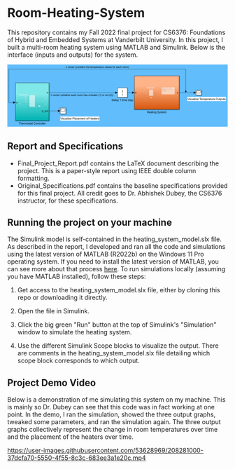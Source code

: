 # Room-Heating-System
This repository contains my Fall 2022 final project for CS6376: Foundations of Hybrid and Embedded Systems at Vanderbilt University. In this project, I built a multi-room heating system using MATLAB and Simulink. Below is the interface (inputs and outputs) for the system.

![Interface (inputs & outputs) for the system.](https://github.com/bameroncaird/Room-Heating-System/blob/main/paper_interface.png?raw=true)

## Report and Specifications

- Final_Project_Report.pdf contains the LaTeX document describing the project. This is a paper-style report using IEEE double column formatting.
- Original_Specifications.pdf contains the baseline specifications provided for this final project. All credit goes to Dr. Abhishek Dubey, the CS6376 instructor, for these specifications.

## Running the project on your machine

The Simulink model is self-contained in the heating_system_model.slx file. As described in the report, I developed and ran all the code and simulations using the latest version of MATLAB (R2022b) on the Windows 11 Pro operating system. If you need to install the latest version of MATLAB, you can see more about that process [here](https://www.mathworks.com/downloads). To run simulations locally (assuming you have MATLAB installed), follow these steps:

1. Get access to the heating_system_model.slx file, either by cloning this repo or downloading it directly.

2. Open the file in Simulink.

3. Click the big green "Run" button at the top of Simulink's "Simulation" window to simulate the heating system.

4. Use the different Simulink Scope blocks to visualize the output. There are comments in the heating_system_model.slx file detailing which scope block corresponds to which output.

## Project Demo Video

Below is a demonstration of me simulating this system on my machine. This is mainly so Dr. Dubey can see that this code was in fact working at one point. In the demo, I ran the simulation, showed the three output graphs, tweaked some parameters, and ran the simulation again. The three output graphs collectively represent the change in room temperatures over time and the placement of the heaters over time.

https://user-images.githubusercontent.com/53628969/208281000-37dcfa70-5550-4f55-8c3c-683ee3a1e20c.mp4

